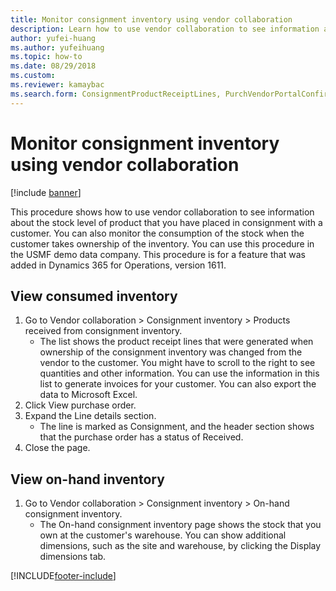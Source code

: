 ```yaml
--- 
title: Monitor consignment inventory using vendor collaboration
description: Learn how to use vendor collaboration to see information about the stock level of product that you have placed in consignment with a customer.
author: yufei-huang
ms.author: yufeihuang
ms.topic: how-to
ms.date: 08/29/2018
ms.custom:
ms.reviewer: kamaybac
ms.search.form: ConsignmentProductReceiptLines, PurchVendorPortalConfirmedOrders, DefaultDashboard, ConsignmentVendorPortalOnhand 
---
```


# Monitor consignment inventory using vendor collaboration

[!include [banner](../../includes/banner.md)]

This procedure shows how to use vendor collaboration to see information about the stock level of product that you have placed in consignment with a customer. You can also monitor the consumption of the stock when the customer takes ownership of the inventory. You can use this procedure in the USMF demo data company. This procedure is for a feature that was added in Dynamics 365 for Operations, version 1611.


## View consumed inventory
1. Go to Vendor collaboration > Consignment inventory > Products received from consignment inventory.
    * The list shows the product receipt lines that were generated when ownership of the consignment inventory was changed from the vendor to the customer. You might have to scroll to the right to see quantities and other information. You can use the information in this list to generate invoices for your customer. You can also export the data to Microsoft Excel.   
2. Click View purchase order.
3. Expand the Line details section.
    * The line is marked as Consignment, and the header section shows that the purchase order has a status of Received.  
4. Close the page.

## View on-hand inventory
1. Go to Vendor collaboration > Consignment inventory > On-hand consignment inventory.
    * The On-hand consignment inventory page shows the stock that you own at the customer's warehouse. You can show additional dimensions, such as the site and warehouse, by clicking the Display dimensions tab.   



[!INCLUDE[footer-include](../../../includes/footer-banner.md)]